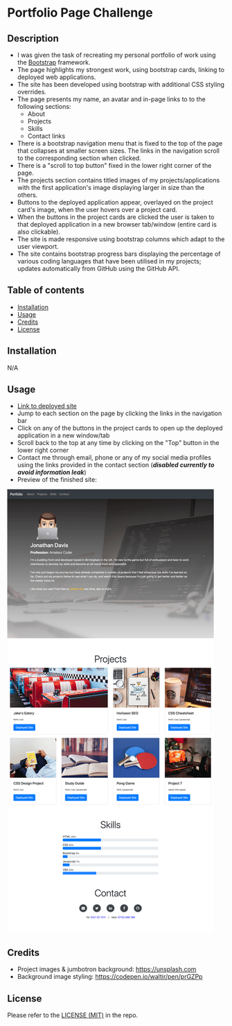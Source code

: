 # Portfolio Page Challenge

## Description
- I was given the task of recreating my personal portfolio of work using the [Bootstrap](https://www.getbootstrap.com) framework.
- The page highlights my strongest work, using bootstrap cards, linking to deployed web applications.
- The site has been developed using bootstrap with additional CSS styling overrides.
- The page presents my name, an avatar and in-page links to to the following sections:
  - About
  - Projects
  - Skills
  - Contact links
- There is a bootstrap navigation menu that is fixed to the top of the page that collapses at smaller screen sizes. The links in the navigation scroll to the corresponding section when clicked.
- There is a "scroll to top button" fixed in the lower right corner of the page.
- The projects section contains titled images of my projects/applications with the first application's image displaying larger in size than the others.
- Buttons to the deployed application appear, overlayed on the project card's image, when the user hovers over a project card.
- When the buttons in the project cards are clicked the user is taken to that deployed application in a new browser tab/window (entire card is also clickable).
- The site is made responsive using bootstrap columns which adapt to the user viewport.
- The site contains bootstrap progress bars displaying the percentage of various coding languages that have been utilised in my projects; updates automatically from GitHub using the GitHub API.

## Table of contents
- [Installation](#installation)
- [Usage](#usage)
- [Credits](#credits)
- [License](#license)

## Installation
N/A

## Usage
- [Link to deployed site](https://trunten.github.io/ubbc-bootstrap-portfolio/)
- Jump to each section on the page by clicking the links in the navigation bar
- Click on any of the buttons in the project cards to open up the deployed application in a new window/tab
- Scroll back to the top at any time by clicking on the "Top" button in the lower right corner
- Contact me through email, phone or any of my social media profiles using the links provided in the contact section (***disabled currently to avoid information leak***)
- Preview of the finished site:

[![Full page screenshot of site](./assets/images/full_page_screenshot.png)](https://trunten.github.io/ubbc-bootstrap-portfolio/)

## Credits
- Project images & jumbotron background: https://unsplash.com
- Background image styling: https://codepen.io/waltir/pen/prGZPp

## License
Please refer to the [LICENSE (MIT)](LICENSE) in the repo.
